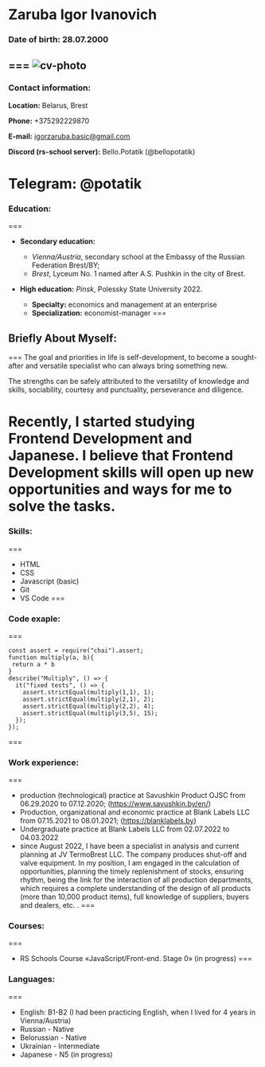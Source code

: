 # Zaruba Igor Ivanovich

### **Date of birth:** 28.07.2000
===
![cv-photo](/rsschool-cv/cv.png)
---
### Contact information:

**Location:** Belarus, Brest

**Phone:** +375292229870

**E-mail:** igorzaruba.basic@gmail.com

**Discord (rs-school server):** Bello.Potatik (@bellopotatik)

**Telegram:** @potatik
===
### Education:
===
* **Secondary education:** 
  - *Vienna/Austria*, secondary school at the Embassy of the Russian Federation Brest/BY; 
  - *Brest*, Lyceum No. 1 named after A.S. Pushkin in the city of Brest.

* **High education:** *Pinsk*, Polessky State University 2022.
  - **Specialty:** economics and management at an enterprise
  - **Specialization:** economist-manager 
===
## Briefly About Myself:
===
The goal and priorities in life is self-development, to become a sought-after and versatile specialist who can always bring something new.

The strengths can be safely attributed to the versatility of knowledge and skills, sociability, courtesy and punctuality, perseverance and diligence.

Recently, I started studying Frontend Development and Japanese. I believe that Frontend Development skills will open up new opportunities and ways for me to solve the tasks.
===
### Skills:
===
* HTML
* CSS
* Javascript (basic)
* Git
* VS Code
===
### Code exaple:
===
```
const assert = require("chai").assert;
function multiply(a, b){
 return a * b
}
describe("Multiply", () => {
  it("fixed tests", () => {
    assert.strictEqual(multiply(1,1), 1);
    assert.strictEqual(multiply(2,1), 2);
    assert.strictEqual(multiply(2,2), 4);
    assert.strictEqual(multiply(3,5), 15);   
  });
});
```
===
### Work experience:
===
 * production (technological) practice at Savushkin Product OJSC from 06.29.2020 to 07.12.2020; (https://www.savushkin.by/en/)
 * Production, organizational and economic practice at Blank Labels LLC from 07.15.2021 to 08.01.2021; (https://blanklabels.by)
 * Undergraduate practice at Blank Labels LLC from 02.07.2022 to 04.03.2022
 * since August 2022, I have been a specialist in analysis and current planning at JV TermoBrest LLC. The company produces shut-off and valve equipment. In my position, I am engaged in the calculation of opportunities, planning the timely replenishment of stocks, ensuring rhythm, being the link for the interaction of all production departments, which requires a complete understanding of the design of all products (more than 10,000 product items), full knowledge of suppliers, buyers and dealers, etc. .
===
### Courses:
===
 * RS Schools Course «JavaScript/Front-end. Stage 0» (in progress)
===
### Languages:
===
 * English: B1-B2 (I had been practicing English, when I lived for 4 years in Vienna/Austria)
 * Russian - Native
 * Belorussian - Native
 * Ukrainian - Intermediate
 * Japanese - N5 (in progress)